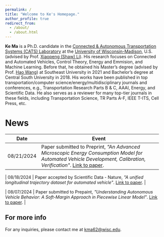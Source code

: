 ```yaml
---
permalink: /
title: "Welcome to Ke's Homepage."
author_profile: true
redirect_from: 
  - /about/
  - /about.html
---
```


**Ke Ma** is a Ph.D. candidate in the [Connected & Autonomous Transportation Systems (CATS) Laboratory](https://catslab.engr.wisc.edu/) at the [University of Wisconsin-Madison](https://www.wisc.edu/), U.S. (advised by Prof. [Xiaopeng (Shaw) Li](https://www.cutr.usf.edu/about-us/employee-directory/name/xiaopeng-li/)). His research focuses on Connected and Automated Vehicles, Control Theory, Energy and Emmision, and Machine Learning. Before that, he obtained his Master’s degree (advised by Prof. [Hao Wang](https://tc.seu.edu.cn/2019/1022/c25722a291879/page.htm)) at Southeast University in 2021 and Bachelor’s degree at Central South University in 2018. His works have been published in top transportation/computer science/energy/multidisciplinary journals and conferences, e.g., Transportation Research Parts B & C, AAAI, Energy, and Scientific Data. He also serves as a reviewer for many top-tier journals in these fields, including Transportation Science, TR Parts A-F, IEEE T-ITS, Cell Press, etc.

 

News
======

| Date       | Event                                                                                                       |
|------------|-------------------------------------------------------------------------------------------------------------|
| 08/21/2024 | Paper submitted to Preprint, *"An Advanced Microscopic Energy Consumption Model for Automated Vehicle Development, Calibration, Verification"*. [Link to paper](https://www.researchgate.net/publication/383275795_An_Advanced_Microscopic_Energy_Consumption_Model_for_Automated_Vehicle_Development_Calibration_Verification). |

| 08/18/2024 | Paper accepted by Scientific Data - Nature, *"A unified longitudinal trajectory dataset for automated vehicle"*. [Link to paper](https://figshare.com/articles/dataset/Ultra-AV_A_unified_longitudinal_trajectory_dataset_for_automated_vehicle/26339512). |

| 08/07/2024 | Paper submitted to Prepaint, *"Understanding Autonomous Vehicle Behavior: A Soft-Margin Approach in Piecewise Linear Model"*. [Link to paper](https://papers.ssrn.com/sol3/papers.cfm?abstract_id=4933248). |







For more info
------
For any inquiries, please contact me at [kma62@wisc.edu](mailto:kma62@wisc.edu).

